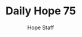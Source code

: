 ---
image: /assets/img/daily-hope-default-artwork.png
title: Daily Hope 75
number: 75
categories:
  - Daily Hope
author: Hope Staff
notes: Daily Hope 75
embed: >-
  EMBED_GOES_HERE
---